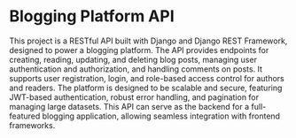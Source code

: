 # Blogging Platform API

This project is a RESTful API built with Django and Django REST Framework, designed to power a blogging platform. The API provides endpoints for creating, reading, updating, and deleting blog posts, managing user authentication and authorization, and handling comments on posts. It supports user registration, login, and role-based access control for authors and readers. The platform is designed to be scalable and secure, featuring JWT-based authentication, robust error handling, and pagination for managing large datasets. This API can serve as the backend for a full-featured blogging application, allowing seamless integration with frontend frameworks.
